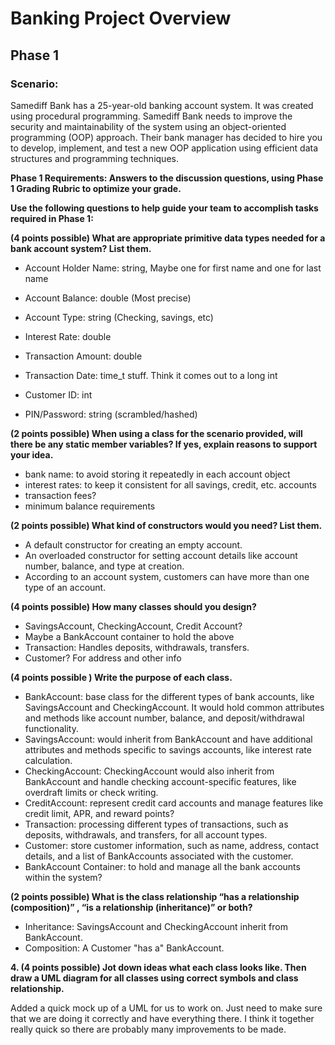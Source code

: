 # Banking Project Overview

## Phase 1

### Scenario:

Samediff Bank has a 25-year-old banking account system. It was created using procedural programming. Samediff Bank needs to improve the security and maintainability of the system using an object-oriented programming (OOP) approach. Their bank manager has decided to hire you to develop, implement, and test a new OOP application using efficient data structures and programming techniques.

**Phase 1 Requirements: Answers to the discussion questions, using Phase 1 Grading Rubric to optimize your grade.**

**Use the following questions to help guide your team to accomplish tasks required in Phase 1:**

**(4 points possible) What are appropriate primitive data types needed for a bank account system? List them.**

+ Account Holder Name: string, Maybe one for first name and one for last name

+ Account Balance: double (Most precise)

+ Account Type: string (Checking, savings, etc)

+ Interest Rate: double

+ Transaction Amount: double

+ Transaction Date: time_t stuff. Think it comes out to a long int

+ Customer ID: int

+ PIN/Password: string (scrambled/hashed)

**(2 points possible) When using a class for the scenario provided, will there be any static member variables? If yes, explain reasons to support your idea.**

+ bank name: to avoid storing it repeatedly in each account object
+ interest rates: to keep it consistent for all savings, credit, etc. accounts
+ transaction fees?
+ minimum balance requirements

**(2 points possible) What kind of constructors would you need? List them.**

+ A default constructor for creating an empty account. 
+ An overloaded constructor for setting account details like account number, balance, and type at creation.
+ According to an account system, customers can have more than one type of an account.

**(4 points possible) How many classes should you design?**

+ SavingsAccount, CheckingAccount, Credit Account?
+ Maybe a BankAccount container to hold the above
+ Transaction: Handles deposits, withdrawals, transfers.
+ Customer? For address and other info

**(4 points possible ) Write the purpose of each class.**

+ BankAccount: base class for the different types of bank accounts, like SavingsAccount and CheckingAccount. It would hold common attributes and methods like account number, balance, and deposit/withdrawal functionality.
+ SavingsAccount: would inherit from BankAccount and have additional attributes and methods specific to savings accounts, like interest rate calculation.
+ CheckingAccount: CheckingAccount would also inherit from BankAccount and handle checking account-specific features, like overdraft limits or check writing.
+ CreditAccount: represent credit card accounts and manage features like credit limit, APR, and reward points?
+ Transaction: processing different types of transactions, such as deposits, withdrawals, and transfers, for all account types.
+ Customer: store customer information, such as name, address, contact details, and a list of BankAccounts associated with the customer.
+ BankAccount Container: to hold and manage all the bank accounts within the system?

**(2 points possible) What is the class relationship “has a relationship (composition)” , “is a relationship (inheritance)” or both?**

+ Inheritance: SavingsAccount and CheckingAccount inherit from BankAccount.
+ Composition: A Customer "has a" BankAccount.

**4. (4 points possible) Jot down ideas what each class looks like. Then draw a UML diagram for all classes using correct symbols and class relationship.**

Added a quick mock up of a UML for us to work on. Just need to make sure that we are doing it correctly and have everything there. I think it together really quick so there are probably many improvements to be made.
